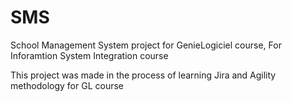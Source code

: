 # SMS
School Management System project for GenieLogiciel course, For Inforamtion System Integration course

This project was made in the process of learning Jira and Agility methodology for GL course 
